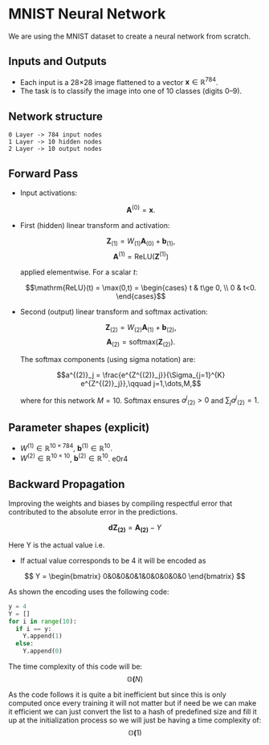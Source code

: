 # MNIST Neural Network

We are using the MNIST dataset to create a neural network from scratch.

## Inputs and Outputs

- Each input is a 28×28 image flattened to a vector $\mathbf{x}\in\mathbb{R}^{784}$.
- The task is to classify the image into one of 10 classes (digits 0–9).

## Network structure

    0 Layer -> 784 input nodes
    1 Layer -> 10 hidden nodes
    2 Layer -> 10 output nodes

## Forward Pass

- Input activations:

  $$\mathbf{A}^{(0)} = \mathbf{x}. $$

- First (hidden) linear transform and activation:

  $$\mathbf{Z}_{(1)} = W_{(1)}\mathbf{A}_{(0)} + \mathbf{b}_{(1)},$$
  $$\mathbf{A}^{(1)} = \mathrm{ReLU}(\mathbf{Z}^{(1)})$$

  applied elementwise. For a scalar $t$:

  $$\mathrm{ReLU}(t) = \max(0,t) = \begin{cases} t & t\ge 0, \\
  0 & t<0. \end{cases}$$

- Second (output) linear transform and softmax activation:

  $$\mathbf{Z}_{(2)} = W_{(2)}\mathbf{A}_{(1)} + \mathbf{b}_{(2)},$$
  $$\mathbf{A}_{(2)} = \mathrm{softmax}(\mathbf{Z}_{(2)}).$$

  The softmax components (using sigma notation) are:

  $$a^{(2)}_j = \frac{e^{Z^{(2)}_j}}{\Sigma_{j=1}^{K} e^{Z^{(2)}_j}},\qquad j=1,\dots,M,$$

  where for this network $M=10$. Softmax ensures $a{^j}_{(2)}>0$ and $\sum_{j} a{^j}_{(2)} = 1$.

## Parameter shapes (explicit)

- $W^{(1)}\in\mathbb{R}^{10\times 784}$, $\mathbf{b}^{(1)}\in\mathbb{R}^{10}$.
- $W^{(2)}\in\mathbb{R}^{10\times 10}$, $\mathbf{b}^{(2)}\in\mathbb{R}^{10}$.
e0r4

## Backward Propagation
Improving the weights and biases by compiling respectful error that contributed to the absolute error in the predictions.

$$\mathbf{{dZ}_{(2)}} = \mathbf{{A}_{(2)}} - Y$$

Here Y is the actual value i.e. 

- If actual value corresponds to be 4 it will be encoded as 
  
$$ Y = \begin{bmatrix} 0&0&0&0&1&0&0&0&0&0 \end{bmatrix} $$

As shown the encoding uses the following code:
```python
y = 4
Y = []
for i in range(10):
  if i == y:
    Y.append(1)
  else:
    Y.append(0)
```
The time complexity of this code will be:
$$ \mathbb{O}\mathbf(N)$$

As the code follows it is quite a bit inefficient but since this is only computed once every training it will not matter but if need be we can make it efficient we can just convert the list to a hash of predefined size and fill it up at the initialization process so we will just be having a time complexity of: $$ \mathbb{O}\mathbf(1) $$

